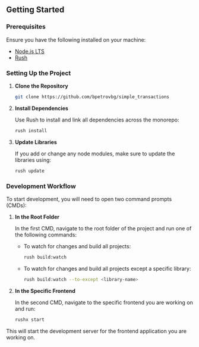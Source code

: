 ## Getting Started

### Prerequisites

Ensure you have the following installed on your machine:

- [Node.js LTS](https://nodejs.org/en)
- [Rush](https://rushjs.io/)

### Setting Up the Project

1. **Clone the Repository**

   ```bash
   git clone https://github.com/bpetrovbg/simple_transactions
   ```

2. **Install Dependencies**

   Use Rush to install and link all dependencies across the monorepo:

   ```bash
   rush install
   ```

3. **Update Libraries**

   If you add or change any node modules, make sure to update the libraries using:

   ```bash
   rush update
   ```

### Development Workflow

To start development, you will need to open two command prompts (CMDs):

1. **In the Root Folder**

   In the first CMD, navigate to the root folder of the project and run one of the following commands:

   - To watch for changes and build all projects:

     ```bash
     rush build:watch
     ```

   - To watch for changes and build all projects except a specific library:

     ```bash
     rush build:watch --to-except <library-name>
     ```

2. **In the Specific Frontend**

   In the second CMD, navigate to the specific frontend you are working on and run:

   ```bash
   rushx start
   ```

This will start the development server for the frontend application you are working on.
